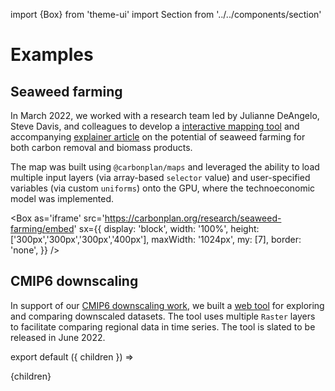 import {Box} from 'theme-ui'
import Section from '../../components/section'

# Examples

## Seaweed farming

In March 2022, we worked with a research team led by Julianne DeAngelo, Steve Davis, and colleagues to develop a [interactive mapping tool](https://carbonplan.org/research/seaweed-farming) and accompanying [explainer article](https://carbonplan.org/research/seaweed-farming-explainer) on the potential of seaweed farming for both carbon removal and biomass products.

The map was built using `@carbonplan/maps` and leveraged the ability to load multiple input layers (via array-based `selector` value) and user-specified variables (via custom `uniforms`) onto the GPU, where the technoeconomic model was implemented.

<Box
as='iframe'
src='https://carbonplan.org/research/seaweed-farming/embed'
sx={{
    display: 'block',
    width: '100%',
    height: ['300px','300px','300px','400px'],
    maxWidth: '1024px',
    my: [7],
    border: 'none',
  }}
/>

## CMIP6 downscaling

In support of our [CMIP6 downscaling work](https://github.com/carbonplan/cmip6-downscaling), we built a [web tool](https://github.com/carbonplan/cmip6-web/) for exploring and comparing downscaled datasets. The tool uses multiple `Raster` layers to facilitate comparing regional data in time series. The tool is slated to be released in June 2022.

export default ({ children }) => <Section name='examples'>{children}</Section>
